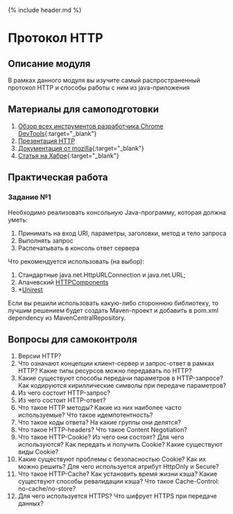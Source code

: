 {% include header.md %}

Протокол HTTP
====================

Описание модуля
---------------------
В рамках данного модуля вы изучите самый распространенный протокол HTTP и способы работы с ним из java-приложения



Материалы для самоподготовки
---------------------
1. [Обзор всех инструментов разработчика Chrome DevTools](https://habr.com/ru/company/simbirsoft/blog/337116/){:target="_blank"}
1. [Презентация HTTP](./presentations/HTTP.pdf)
1. [Документация от mozilla](https://developer.mozilla.org/ru/docs/Web/HTTP){:target="_blank"}
1. [Статья на Хабре](https://habr.com/ru/post/215117/){:target="_blank"}

Практическая работа
---------------------

### Задание №1
Необходимо реализовать консольную Java-программу, которая должна уметь:
1. Принимать на вход URI, параметры, заголовки, метод и тело запроса
1. Выполнять запрос
1. Распечатывать в консоль ответ сервера

Что рекомендуется использовать (на выбор):
1. Стандартные java.net.HttpURLConnection и java.net.URL;
1. Апачевский [HTTPComponents](https://hc.apache.org/httpcomponents-core-ga/tutorial/html/)
1. *[Unirest](http://unirest.io/java.html)

Если вы решили использовать какую-либо стороннюю библиотеку, то лучшим решением будет создать
Maven-проект и добавить в pom.xml dependency из MavenCentralRepository.

Вопросы для самоконтроля
---------------------
1. Версии HTTP?
1. Что означают концепции клиент-сервер и запрос-ответ в рамках HTTP? Какие типы ресурсов
можно передавать по HTTP?
1. Какие существуют способы передачи параметров в HTTP-запросе? Как кодируются кириллические
символы при передаче параметров?
1. Из чего состоит HTTP-запрос?
1. Из чего состоит HTTP-ответ?
1. Что такое HTTP методы? Какие из них наиболее часто используемые? Что такое идемпотентность?
1. Что такое коды ответа? На какие группы они делятся?
1. Что такое HTTP-headers? Что такое Content Negotiation?
1. Что такое HTTP-Cookie? Из чего они состоят? Для чего используются? Как передать и получить
Cookie? Какие существуют виды Cookie?
1. Какие существуют проблемы с безопасностью Cookie? Как их можно решить? Для чего
используется атрибут HttpOnly и Secure?
1. Что такое HTTP-Cache? Как установить время жизни кэша? Какие существуют способы
ревалидации кэша? Что такое Cache-Control: no-cache/no-store?
1. Для чего используется HTTPS? Что шифрует HTTPS при передаче данных?